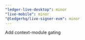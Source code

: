 ```yaml
---
"ledger-live-desktop": minor
"live-mobile": minor
"@ledgerhq/live-signer-evm": minor
---
```


Add context-module gating

